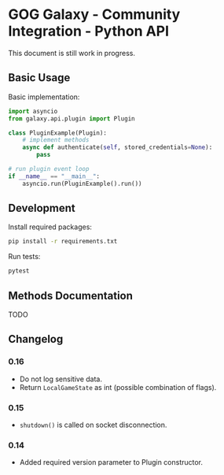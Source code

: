 # GOG Galaxy - Community Integration - Python API

This document is still work in progress.

## Basic Usage

Basic implementation:

```python
import asyncio
from galaxy.api.plugin import Plugin

class PluginExample(Plugin):
    # implement methods
    async def authenticate(self, stored_credentials=None):
        pass

# run plugin event loop
if __name__ == "__main__":
    asyncio.run(PluginExample().run())
```

## Development

Install required packages:
```bash
pip install -r requirements.txt
```

Run tests:
```bash
pytest
```
## Methods Documentation
TODO

## Changelog

### 0.16
* Do not log sensitive data.
* Return `LocalGameState` as int (possible combination of flags).
### 0.15
* `shutdown()` is called on socket disconnection.
### 0.14
* Added required version parameter to Plugin constructor.
